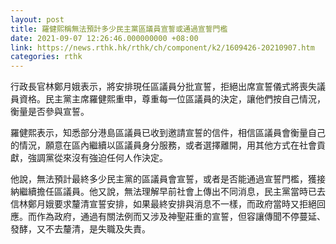 ```yaml
---
layout: post
title: 羅健熙稱無法預計多少民主黨區議員宣誓或通過宣誓門檻
date: 2021-09-07 12:26:46.000000000 +08:00
link: https://news.rthk.hk/rthk/ch/component/k2/1609426-20210907.htm
categories: rthk
---
```


行政長官林鄭月娥表示，將安排現任區議員分批宣誓，拒絕出席宣誓儀式將喪失議員資格。民主黨主席羅健熙重申，尊重每一位區議員的決定，讓他們按自己情況，衡量是否參與宣誓。

羅健熙表示，知悉部分港島區議員已收到邀請宣誓的信件，相信區議員會衡量自己的情況，願意在區內繼續以區議員身分服務，或者選擇離開，用其他方式在社會貢獻，強調黨從來沒有強迫任何人作決定。

他說，無法預計最終多少民主黨的區議員會宣誓，或者是否能通過宣誓門檻，獲接納繼續擔任區議員。他又說，無法理解早前社會上傳出不同消息，民主黨當時已去信林鄭月娥要求釐清宣誓安排，如果最終安排與消息不一樣，而政府當時又拒絕回應。而作為政府，通過有關法例而又涉及神聖莊重的宣誓，但容讓傳聞不停蔓延、發酵，又不去釐清，是失職及失責。
